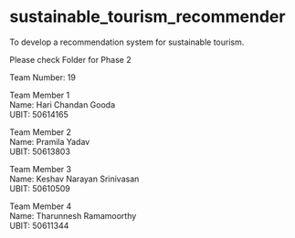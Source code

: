 # sustainable_tourism_recommender
To develop a recommendation system for sustainable tourism.

Please check Folder for Phase 2

Team Number: 19

Team Member 1  
Name: Hari Chandan Gooda  
UBIT: 50614165  

Team Member 2  
Name: Pramila Yadav  
UBIT: 50613803  

Team Member 3  
Name: Keshav Narayan Srinivasan  
UBIT: 50610509  

Team Member 4  
Name: Tharunnesh Ramamoorthy  
UBIT: 50611344  
